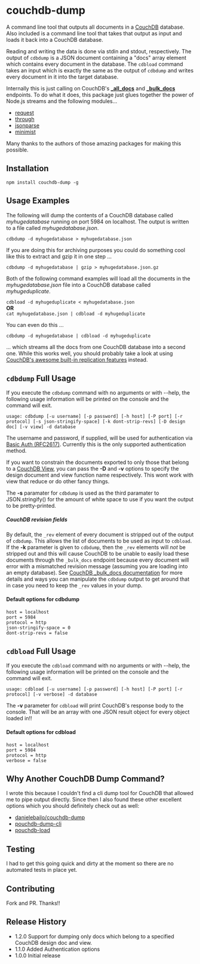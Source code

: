 couchdb-dump
========

A command line tool that outputs all documents in a [CouchDB](http://couchdb.apache.org) database. Also included is a command line tool that takes that output as input and loads it back into a CouchDB database.

Reading and writing the data is done via stdin and stdout, respectively. The output of `cdbdump` is a JSON document containing a "docs" array element which contains every document in the database. The `cdbload` command takes an input which is exactly the same as the output of `cdbdump` and writes every document in it into the target database.

Internally this is just calling on CouchDB's [**_all_docs**](http://docs.couchdb.org/en/1.6.1/api/database/bulk-api.html#) and [**_bulk_docs**](http://docs.couchdb.org/en/1.6.1/api/database/bulk-api.html#post--db-_bulk_docs) endpoints. To do what it does, this package just glues together the power of Node.js streams and the following modules...

- [request](https://github.com/request/request)
- [through](https://github.com/dominictarr/through)
- [jsonparse](https://github.com/creationix/jsonparse)
- [minimist](https://github.com/substack/minimist)

Many thanks to the authors of those amazing packages for making this possible.

## Installation

`npm install couchdb-dump -g`

## Usage Examples

The following will dump the contents of a CouchDB database called *myhugedatabase* running on port 5984 on localhost. The output is written to a file called *myhugedatabase.json*.

`cdbdump -d myhugedatabase > myhugedatabase.json`

If you are doing this for archiving purposes you could do something cool like this to extract and gzip it in one step ...

`cdbdump -d myhugedatabase | gzip > myhugedatabase.json.gz`

Both of the following command examples will load all the documents in the *myhugedatabase.json* file into a CouchDB database called *myhugeduplicate*.

`cdbload -d myhugeduplicate < myhugedatabase.json`<br>
 **OR**<br>
`cat myhugedatabase.json | cdbload -d myhugeduplicate`

You can even do this ...

`cdbdump -d myhugedatabase | cdbload -d myhugeduplicate`

... which streams all the docs from one CouchDB database into a second one. While this works well, you should probably take a look at using [CouchDB's awesome built-in replication features](http://guide.couchdb.org/draft/replication.html) instead.


## `cdbdump` Full Usage

If you execute the `cdbdump` command with no arguments or with --help, the following usage information will be printed on the console and the command will exit.

`usage: cdbdump [-u username] [-p password] [-h host] [-P port] [-r protocol] [-s json-stringify-space] [-k dont-strip-revs] [-D design doc] [-v view] -d database`

The username and password, if supplied, will be used for authentication via [Basic Auth (RFC2617)](http://docs.couchdb.org/en/1.6.1/api/server/authn.html#api-auth-basic). Currently this is the only supported authentication method.

If you want to constrain the documents exported to only those that belong to a [CouchDB View](http://docs.couchdb.org/en/1.6.1/couchapp/ddocs.html), you can pass the **-D** and **-v** options to specify the design document and view function name respectively. This wont work with view that reduce or do other fancy things.

The **-s** paramater for `cdbdump` is used as the third paramater to JSON.stringify() for the amount of white space to use if you want the output to be pretty-printed.

##### CouchDB revision fields
By default, the `_rev` element of every document is stripped out of the output of `cdbdump`. This allows the list of documents to be used as input to `cdbload`. If the **-k** parameter is given to `cdbdump`, then the `_rev` elements will *not* be stripped out and this will cause CouchDB to be unable to easily load these documents through the `_bulk_docs` endpoint because every document will error with a mismatched revision message (assuming you are loading into an empty database). See [CouchDB _bulk_docs documentation](http://docs.couchdb.org/en/1.6.1/api/database/bulk-api.html#post--db-_bulk_docs) for more details and ways you can manipulate the `cdbdump` output to get around that in case you need to keep the `_rev` values in your dump.

#### Default options for cdbdump

    host = localhost
    port = 5984
    protocol = http
    json-stringify-space = 0
    dont-strip-revs = false

## `cdbload` Full Usage

If you execute the `cdbload` command with no arguments or with --help, the following usage information will be printed on the console and the command will exit.

`usage: cdbload [-u username] [-p password] [-h host] [-P port] [-r protocol] [-v verbose] -d database`

The **-v** parameter for `cdbload` will print CouchDB's response body to the console. That will be an array with one JSON result object for every object loaded in!!

#### Default options for cdbload

    host = localhost
    port = 5984
    protocol = http
    verbose = false

## Why Another CouchDB Dump Command?
I wrote this because I couldn't find a cli dump tool for CouchDB that allowed me to pipe output directly. Since then I also found these other excellent options which you should definitely check out as well:

- [danielebailo/couchdb-dump](https://github.com/danielebailo/couchdb-dump)
- [pouchdb-dump-cli](https://www.npmjs.com/package/pouchdb-dump-cli)
- [pouchdb-load](https://www.npmjs.com/package/pouchdb-load)


## Testing

I had to get this going quick and dirty at the moment so there are no automated tests in place yet.

## Contributing

Fork and PR. Thanks!!

## Release History

* 1.2.0 Support for dumping only docs which belong to a specified CouchDB design doc and view.
* 1.1.0 Added Authentication options
* 1.0.0 Initial release

